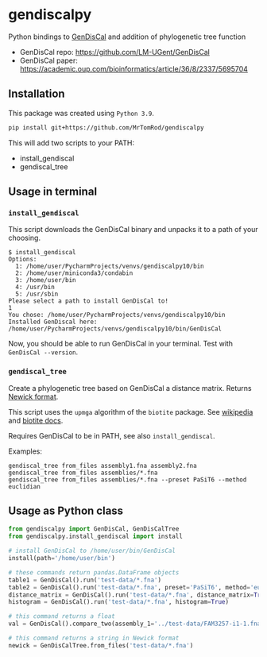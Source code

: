 # gendiscalpy

Python bindings to [GenDisCal](https://github.com/LM-UGent/GenDisCal) and addition of phylogenetic tree function

- GenDisCal repo: https://github.com/LM-UGent/GenDisCal
- GenDisCal paper: https://academic.oup.com/bioinformatics/article/36/8/2337/5695704

## Installation

This package was created using `Python 3.9`.

```bash
pip install git+https://github.com/MrTomRod/gendiscalpy
```

This will add two scripts to your PATH:

- install_gendiscal
- gendiscal_tree

## Usage in terminal

### `install_gendiscal`

This script downloads the GenDisCal binary and unpacks it to a path of your choosing.

```text
$ install_gendiscal 
Options:
  1: /home/user/PycharmProjects/venvs/gendiscalpy10/bin
  2: /home/user/miniconda3/condabin
  3: /home/user/bin
  4: /usr/bin
  5: /usr/sbin
Please select a path to install GenDisCal to!
1
You chose: /home/user/PycharmProjects/venvs/gendiscalpy10/bin
Installed GenDiscal here: /home/user/PycharmProjects/venvs/gendiscalpy10/bin/GenDisCal
```

Now, you should be able to run GenDisCal in your terminal. Test with `GenDisCal --version`.

### `gendiscal_tree`

Create a phylogenetic tree based on GenDisCal a distance matrix. Returns
[Newick format](https://en.wikipedia.org/wiki/Newick_format).

This script uses the `upmga` algorithm of the `biotite` package. See
[wikipedia](https://en.wikipedia.org/wiki/UPGMA) and
[biotite docs](https://www.biotite-python.org/apidoc/biotite.sequence.phylo.upgma.html).

Requires GenDisCal to be in PATH, see also `install_gendiscal`.

Examples:

````shell
gendiscal_tree from_files assembly1.fna assembly2.fna
gendiscal_tree from_files assemblies/*.fna
gendiscal_tree from_files assemblies/*.fna --preset PaSiT6 --method euclidian
````

## Usage as Python class

```python
from gendiscalpy import GenDisCal, GenDisCalTree
from gendiscalpy.install_gendiscal import install

# install GenDisCal to /home/user/bin/GenDisCal
install(path='/home/user/bin')

# these commands return pandas.DataFrame objects
table1 = GenDisCal().run('test-data/*.fna')
table2 = GenDisCal().run('test-data/*.fna', preset='PaSiT6', method='euclidian')
distance_matrix = GenDisCal().run('test-data/*.fna', distance_matrix=True)
histogram = GenDisCal().run('test-data/*.fna', histogram=True)

# this command returns a float
val = GenDisCal().compare_two(assembly_1='../test-data/FAM3257-i1-1.fna', assembly_2='../test-data/FAM13496-i1-1.fna')

# this command returns a string in Newick format
newick = GenDisCalTree.from_files('test-data/*.fna')
```
